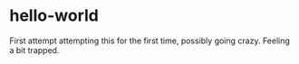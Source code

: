 # hello-world
First attempt
attempting this for the first time, possibly going crazy. 
Feeling a bit trapped.
